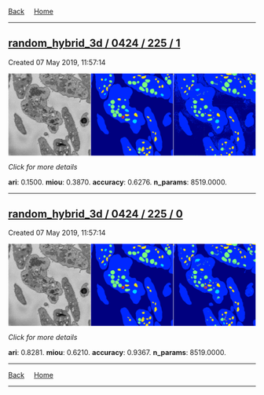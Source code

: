 
[Back](..)&nbsp;&nbsp;&nbsp;&nbsp;&nbsp;[Home](https://leapmanlab.github.io/snapshots)

---

<div class="summary"><a href="1"><h2>random_hybrid_3d / 0424 / 225 / 1</h2></a><p>Created 07 May 2019, 11:57:14
</p><a href="1"><img src="1/media/summary.png" align="center"></a><p>
<i>Click for more details</i>
</p></div>

**ari**: 0.1500. **miou**: 0.3870. **accuracy**: 0.6276. **n_params**: 8519.0000. 

---

<div class="summary"><a href="0"><h2>random_hybrid_3d / 0424 / 225 / 0</h2></a><p>Created 07 May 2019, 11:57:14
</p><a href="0"><img src="0/media/summary.png" align="center"></a><p>
<i>Click for more details</i>
</p></div>

**ari**: 0.8281. **miou**: 0.6210. **accuracy**: 0.9367. **n_params**: 8519.0000. 

---

[Back](..)&nbsp;&nbsp;&nbsp;&nbsp;&nbsp;[Home](https://leapmanlab.github.io/snapshots)

---